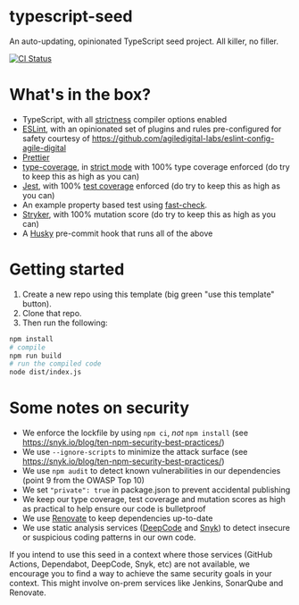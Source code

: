 typescript-seed
===============

An auto-updating, opinionated TypeScript seed project. All killer, no filler.

[![CI Status](https://github.com/agiledigital-labs/typescript-seed/actions/workflows/node.js.yml/badge.svg)](https://github.com/agiledigital-labs/typescript-seed/actions/workflows/node.js.yml)

What's in the box?
==================

* TypeScript, with all [strictness](https://www.typescriptlang.org/tsconfig#strict) compiler options enabled
* [ESLint](https://eslint.org/docs/latest/), with an opinionated set of plugins and rules pre-configured for safety courtesy of https://github.com/agiledigital-labs/eslint-config-agile-digital
* [Prettier](https://prettier.io/docs/en/index.html)
* [type-coverage](https://github.com/plantain-00/type-coverage), in [strict mode](https://github.com/plantain-00/type-coverage#strict-mode) with 100% type coverage enforced (do try to keep this as high as you can)
* [Jest](https://jestjs.io/docs/getting-started), with 100% [test coverage](https://jestjs.io/docs/next/configuration#coveragethreshold-object) enforced (do try to keep this as high as you can)
* An example property based test using [fast-check](https://github.com/dubzzz/fast-check).
* [Stryker](https://stryker-mutator.io/), with 100% mutation score (do try to keep this as high as you can)
* A [Husky](https://github.com/typicode/husky) pre-commit hook that runs all of the above

Getting started
===============

1. Create a new repo using this template (big green "use this template" button).
2. Clone that repo.
3. Then run the following:

```sh
npm install
# compile
npm run build
# run the compiled code
node dist/index.js
```

Some notes on security
======================

* We enforce the lockfile by using `npm ci`, _not_ `npm install` (see https://snyk.io/blog/ten-npm-security-best-practices/)
* We use `--ignore-scripts` to minimize the attack surface (see https://snyk.io/blog/ten-npm-security-best-practices/)
* We use `npm audit` to detect known vulnerabilities in our dependencies (point 9 from the OWASP Top 10)
* We set `"private": true` in package.json to prevent accidental publishing
* We keep our type coverage, test coverage and mutation scores as high as practical to help ensure our code is bulletproof
* We use [Renovate](https://github.com/renovatebot/renovate) to keep dependencies up-to-date
* We use static analysis services ([DeepCode](https://www.deepcode.ai/) and [Snyk](https://app.snyk.io)) to detect insecure or suspicious coding patterns in our own code.

If you intend to use this seed in a context where those services (GitHub Actions, Dependabot, DeepCode, Snyk, etc) are not available, we encourage you to find a way to achieve the same security goals in your context. This might involve on-prem services like Jenkins, SonarQube and Renovate.
